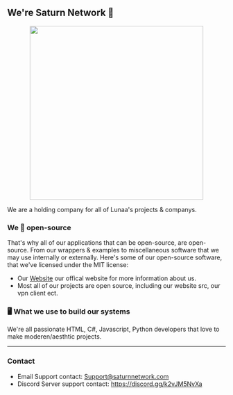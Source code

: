 ## We're Saturn Network 👋
<p align="center">
  <img height="400" src="">
</p>

We are a holding company for all of Lunaa's projects & companys.

### We 💖 open-source
That's why all of our applications that can be open-source, are open-source. From our wrappers &amp; examples to miscellaneous software that we may use internally or externally. Here's some of our open-source software, that we've licensed under the MIT license:

- Our [Website]() our offical website for more information about us.
- Most all of our projects are open source, including our website src, our vpn client ect.

### 🖥️ What we use to build our systems
We're all passionate HTML, C#, Javascript, Python developers that love to make moderen/aesthtic projects.

---

### Contact
- Email Support contact: Support@saturnnetwork.com
- Discord Server support contact: https://discord.gg/k2vJM5NvXa
